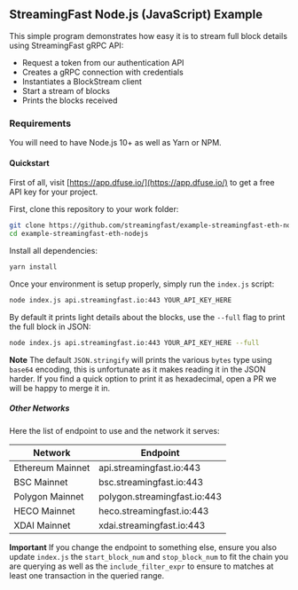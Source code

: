## StreamingFast Node.js (JavaScript) Example

This simple program demonstrates how easy it is to stream full block details using StreamingFast gRPC
API:

- Request a token from our authentication API
- Creates a gRPC connection with credentials
- Instantiates a BlockStream client
- Start a stream of blocks
- Prints the blocks received

### Requirements

You will need to have Node.js 10+ as well as Yarn or NPM.

#### Quickstart

First of all, visit [https://app.dfuse.io/](https://app.dfuse.io/) to get a free API key for your project.

First, clone this repository to your work folder:

```bash
git clone https://github.com/streamingfast/example-streamingfast-eth-nodejs.git
cd example-streamingfast-eth-nodejs
```

Install all dependencies:

```bash
yarn install
```

Once your environment is setup properly, simply run the `index.js` script:

```bash
node index.js api.streamingfast.io:443 YOUR_API_KEY_HERE
```

By default it prints light details about the blocks, use the `--full` flag to
print the full block in JSON:

```bash
node index.js api.streamingfast.io:443 YOUR_API_KEY_HERE --full
```

**Note** The default `JSON.stringify` will prints the various `bytes` type using `base64` encoding, this is unfortunate as it makes reading it in the JSON harder. If you find a quick option to print it as hexadecimal, open a PR we will be happy to merge it in.

##### Other Networks

Here the list of endpoint to use and the network it serves:

| Network          | Endpoint                     |
| ---------------- | ---------------------------- |
| Ethereum Mainnet | api.streamingfast.io:443     |
| BSC Mainnet      | bsc.streamingfast.io:443     |
| Polygon Mainnet  | polygon.streamingfast.io:443 |
| HECO Mainnet     | heco.streamingfast.io:443    |
| XDAI Mainnet     | xdai.streamingfast.io:443    |

**Important** If you change the endpoint to something else, ensure you also update `index.js` the `start_block_num` and `stop_block_num` to fit the chain you are querying as well as the `include_filter_expr` to ensure to matches at least one transaction in the queried range.
